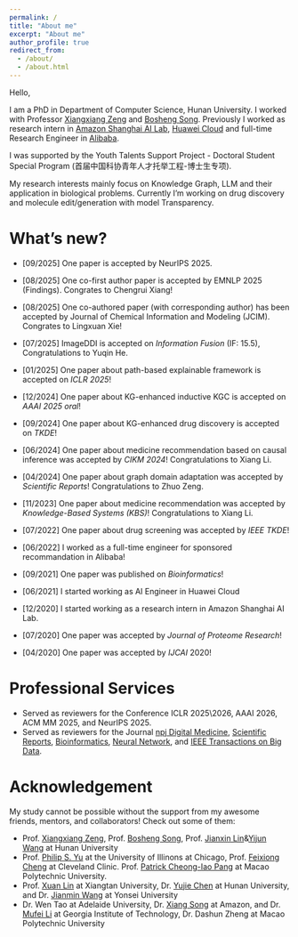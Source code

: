 ```yaml
---
permalink: /
title: "About me"
excerpt: "About me"
author_profile: true
redirect_from: 
  - /about/
  - /about.html
---
```


Hello,

I am a PhD in Department of Computer Science, Hunan University. I worked with Professor [Xiangxiang Zeng](https://scholar.google.com/citations?user=B20HBMIAAAAJ&hl=en) and [Bosheng Song](https://scholar.google.com.hk/citations?user=n2szdRoAAAAJ&hl=zh-CN). Previously I worked as research intern in [Amazon Shanghai AI Lab](), [Huawei Cloud]() and full-time Research Engineer in [Alibaba]().

I was supported by the Youth Talents Support Project - Doctoral Student Special Program (首届中国科协青年人才托举工程-博士生专项).

My research interests mainly focus on Knowledge Graph, LLM and their application in biological problems. Currently I’m working on drug discovery and molecule edit/generation with model Transparency.

# What’s new?
* [09/2025] One paper is accepted by NeurIPS 2025.

* [08/2025] One co-first author paper is accepted by EMNLP 2025 (Findings). Congrates to Chengrui Xiang!
  
* [08/2025] One co-authored paper (with corresponding author) has been accepted by Journal of Chemical Information and Modeling (JCIM). Congrates to Lingxuan Xie!

* [07/2025] ImageDDI is accepted on *Information Fusion* (IF: 15.5), Congratulations to Yuqin He.

* [01/2025] One paper about path-based explainable framework is accepted on *ICLR 2025*!

* [12/2024] One paper about KG-enhanced inductive KGC is accepted on *AAAI 2025 oral*!

* [09/2024] One paper about KG-enhanced drug discovery is accepted on *TKDE*!

* [06/2024] One paper about medicine recommendation based on causal inference was accepted by *CIKM 2024*! Congratulations to Xiang Li.

* [04/2024] One paper about graph domain adaptation was accepted by *Scientific Reports*! Congratulations to Zhuo Zeng.

* [11/2023] One paper about medicine recommendation was accepted by *Knowledge-Based Systems (KBS)*! Congratulations to Xiang Li.

* [07/2022] One paper about drug screening was accepted by *IEEE TKDE*!

* [06/2022] I worked as a full-time engineer for sponsored recommandation in Alibaba!

* [09/2021] One paper was published on *Bioinformatics*!

* [06/2021] I started working as AI Engineer in Huawei Cloud

* [12/2020] I started working as a research intern in Amazon Shanghai AI Lab.

* [07/2020] One paper was accepted by *Journal of Proteome Research*!

* [04/2020] One paper was accepted by *IJCAI* 2020!


# Professional Services
* Served as reviewers for the Conference ICLR 2025\2026, AAAI 2026, ACM MM 2025, and NeurIPS 2025.
* Served as reviewers for the Journal [npj Digital Medicine](https://www.nature.com/npjdigitalmed/), [Scientific Reports](https://www.nature.com/srep/), [Bioinformatics](https://academic.oup.com/bioinformatics), [Neural Network](https://bmcbioinformatics.biomedcentral.com/), and [IEEE Transactions on Big Data](https://bmcbioinformatics.biomedcentral.com/).

# Acknowledgement
My study cannot be possible without the support from my awesome friends, mentors, and collaborators! Check out some of them:
* Prof. [Xiangxiang Zeng](https://scholar.google.com/citations?user=B20HBMIAAAAJ&hl=en), Prof. [Bosheng Song](https://scholar.google.com.hk/citations?user=n2szdRoAAAAJ&hl=zh-CN), Prof. [Jianxin Lin](https://scholar.google.com.hk/citations?user=ztdMYPcAAAAJ&hl=zh-CN)&[Yijun Wang]() at Hunan University
* Prof. [Philip S. Yu](https://scholar.google.com/citations?user=D0lL1r0AAAAJ&hl=en) at the University of Illinons at Chicago, Prof. [Feixiong Cheng](https://scholar.google.com/citations?user=i83-SfgAAAAJ&hl=en) at Cleveland Clinic. Prof. [Patrick Cheong-Iao Pang](https://www.patrickpang.net/zh/) at Macao Polytechnic University. 
* Prof. [Xuan Lin](https://scholar.google.com/citations?user=8B0t8AYAAAAJ&hl=en) at Xiangtan University, Dr. [Yujie Chen](https://scholar.google.com/citations?user=HM8YayEAAAAJ&hl=en) at Hunan University, and Dr. [Jianmin Wang](https://scholar.google.com/citations?user=4ajuBSkAAAAJ&hl=en) at Yonsei University 
* Dr. Wen Tao at Adelaide University, Dr. [Xiang Song](https://scholar.google.com/citations?user=LyPpCKwAAAAJ&hl=en) at Amazon, and Dr. [Mufei Li](https://mufeili.github.io/) at Georgia Institute of Technology, Dr. Dashun Zheng at Macao Polytechnic University
